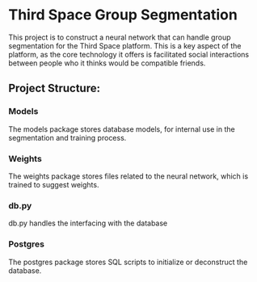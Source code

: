 # Third Space Group Segmentation
This project is to construct a neural network that can handle group segmentation for the Third Space platform. This is a key aspect of the platform, as the core technology it offers is facilitated social interactions between people who it thinks would be compatible friends.

## Project Structure:

### Models
The models package stores database models, for internal use in the segmentation and training process.

### Weights
The weights package stores files related to the neural network, which is trained to suggest weights.

### db.py
db.py handles the interfacing with the database

### Postgres
The postgres package stores SQL scripts to initialize or deconstruct the database.
